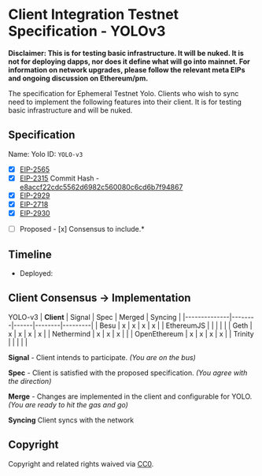 
# Client Integration Testnet Specification - YOLOv3


**Disclaimer: This is for testing basic infrastructure. It will be nuked. It is not for deploying dapps, nor does it define what will go into mainnet. For information on network upgrades, please follow the relevant meta EIPs and ongoing discussion on Ethereum/pm.**


The specification for Ephemeral Testnet Yolo. Clients who wish to sync need to implement the following features into their client. It is for testing basic infrastructure and will be nuked.

## Specification 

Name: Yolo
ID: `YOLO-v3`

  - [x] [EIP-2565](https://eips.ethereum.org/EIPS/eip-2565)
  - [x] [EIP-2315](https://eips.ethereum.org/EIPS/eip-2315) Commit Hash - [e8accf22cdc5562d6982c560080c6cd6b7f94867](https://github.com/ethereum/EIPs/commit/e8accf22cdc5562d6982c560080c6cd6b7f94867)
  - [x] [EIP-2929](https://eips.ethereum.org/EIPS/eip-2929)
  - [x] [EIP-2718](https://eips.ethereum.org/EIPS/eip-2718)
  - [x] [EIP-2930](https://eips.ethereum.org/EIPS/eip-2930)

*[ ] Proposed - [x] Consensus to include.*
## Timeline

 - Deployed: 
 
## Client Consensus -> Implementation 

YOLO-v3
| **Client**   | Signal | Spec | Merged | Syncing |
|--------------|--------|------|--------|---------|
| Besu         | x      | x    |  x     |   x     |
| EthereumJS   |        |      |        |         |
| Geth         | x      | x    |  x     |   x     |
| Nethermind   | x      | x    |  x     |         |
| OpenEthereum | x      | x    |  x     |   x     |
| Trinity      |        |      |        |         |

**Signal** -
Client intends to participate. *(You are on the bus)*

**Spec** -
Client is satisfied with the proposed specification. *(You agree with the direction)*

**Merge** -
Changes are implemented in the client and configurable for YOLO. *(You are ready to hit the gas and go)*

**Syncing**
Client syncs with the network

## Copyright
Copyright and related rights waived via [CC0](https://creativecommons.org/publicdomain/zero/1.0/).
